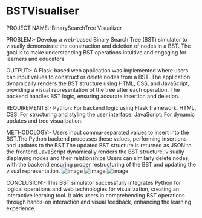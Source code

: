 # BSTVisualiser
PROJECT NAME:-BinarySearchTree Visualizer

PROBLEM:-
Develop a web-based Binary Search Tree (BST) simulator to visually demonstrate the construction and deletion of nodes in a BST. The goal is to make understanding BST operations intuitive and engaging for learners and educators.

OUTPUT:-
A Flask-based web application was implemented where users can input values to construct or delete nodes from a BST. The application dynamically renders the BST structure using HTML, CSS, and JavaScript, providing a visual representation of the tree after each operation. The backend handles BST logic, ensuring accurate insertion and deletion.

REQUIREMENTS:-
Python: For backend logic using Flask framework.
HTML, CSS: For structuring and styling the user interface.
JavaScript: For dynamic updates and tree visualization.

METHODOLOGY:-
Users input comma-separated values to insert into the BST.The Python backend processes these values, performing insertions and updates to the BST.The updated BST structure is returned as JSON to the frontend.JavaScript dynamically renders the BST structure, visually displaying nodes and their relationships.Users can similarly delete nodes, with the backend ensuring proper restructuring of the BST and updating the visual representation.
![image](https://github.com/user-attachments/assets/40c18fcc-d7f9-47bd-9138-07a509e739e0)
![image](https://github.com/user-attachments/assets/96dbe339-7ebc-488f-89ee-42c7b9703eb8)
![image](https://github.com/user-attachments/assets/a6c0013c-423a-4297-8eec-4a111e568eb8)

CONCLUSION:-
This BST simulator successfully integrates Python for logical operations and web technologies for visualization, creating an interactive learning tool. It aids users in comprehending BST operations through hands-on interaction and visual feedback, enhancing the learning experience.



